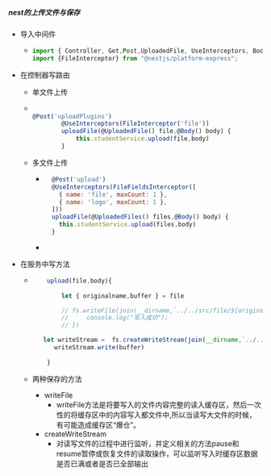 ##### nest的上传文件与保存

+ 导入中间件

  + ```js
    import { Controller, Get,Post,UploadedFile, UseInterceptors, Body } from '@nestjs/common';
    import {FileInterceptor} from "@nestjs/platform-express";
    ```

+ 在控制器写路由

  + 单文件上传

  + ```js
     
    @Post('uploadPlugins')
            @UseInterceptors(FileInterceptor('file'))
            uploadFile(@UploadedFile() file,@Body() body) {
                this.studentService.upload(file,body)
            }
    ```

  + 多文件上传

    + ```js
        @Post('upload')
        @UseInterceptors(FileFieldsInterceptor([
          { name: 'file', maxCount: 1 },
          { name: 'logo', maxCount: 1 },
        ]))
        uploadFile(@UploadedFiles() files,@Body() body) {
          this.studentService.upload(files,body)
        }
      ```

    + 

+ 在服务中写方法

  + ```js
        upload(file,body){
            
            let { originalname,buffer } = file
    
            // fs.writeFile(join(__dirname,`../../src/file/${originalname}`),buffer, ()=>{
            //     console.log("写入成功");
            // })
    
       let writeStream =  fs.createWriteStream(join(__dirname,`../../src/file/${originalname}`))
          writeStream.write(buffer)
       
        }
    ```

  + 两种保存的方法

    + writeFile
      + writeFile方法是将要写入的文件内容完整的读入缓存区，然后一次性的将缓存区中的内容写入都文件中,所以当读写大文件的时候，有可能造成缓存区“爆仓”。
    + createWriteStream
      + 对读写文件的过程中进行监听，并定义相关的方法pause和resume暂停或恢复文件的读取操作，可以监听写入时缓存区数据是否已满或者是否已全部输出

